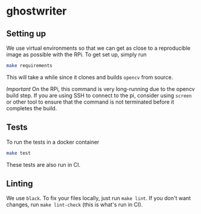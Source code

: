 # ghostwriter

## Setting up

We use virtual environments so that we can get as close to a reproducible
image as possible with the RPi. To get set up, simply run 

```bash
make requirements
```

This will take a while since it clones and builds `opencv` from source. 

*Important* On the RPi, this command is very long-running due to the opencv 
build step. If you are using SSH to connect to the pi, consider using 
`screen` or other tool to ensure that the command is not terminated before 
it completes the build.


## Tests

To run the tests in a docker container 

```bash
make test
```

These tests are also run in CI.


## Linting

We use `black`. To fix your files locally, just run `make lint`. If you don't
want changes, run `make lint-check` (this is what's run in CI).
